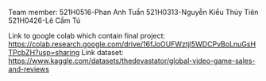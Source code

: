 Team member:
521H0516-Phan Anh Tuấn
521H0313-Nguyễn Kiều Thủy Tiên
521H0426-Lê Cẩm Tú

Link to google colab which contain final project: https://colab.research.google.com/drive/16fJoOUFWztjl5WDCPvBoLnuGsHTPcbZH?usp=sharing
Link dataset: https://www.kaggle.com/datasets/thedevastator/global-video-game-sales-and-reviews

